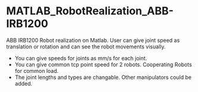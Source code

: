 # MATLAB_RobotRealization_ABB-IRB1200
ABB IRB1200 Robot realization on Matlab. User can give joint speed as translation or rotation and can see the robot movements visually.

- You can give speeds for joints as mm/s for each joint.
- You can give common tcp point speed for 2 robots. Cooperating Robots for common load.
- The joint lengths and types are changable. Other manipulators could be added.

